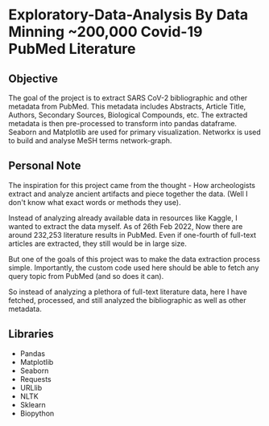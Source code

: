 # Exploratory-Data-Analysis By Data Minning ~200,000 Covid-19 PubMed Literature

## Objective
The goal of the project is to extract SARS CoV-2 bibliographic and other metadata from PubMed. This metadata includes Abstracts, Article Title, Authors, Secondary Sources, Biological Compounds, etc. The extracted metadata is then pre-processed to transform into pandas dataframe. Seaborn and Matplotlib are used for primary visualization. Networkx is used to build and analyse MeSH terms network-graph. 

## Personal Note
The inspiration for this project came from the thought - How archeologists extract and analyze ancient artifacts and piece together the data. (Well I don't know what exact words or methods they use).

Instead of analyzing already available data in resources like Kaggle, I wanted to extract the data myself. As of 26th Feb 2022, Now there are around  232,253 literature results in PubMed. Even if one-fourth of full-text articles are extracted, they still would be in large size. 

But one of the goals of this project was to make the data extraction process simple. Importantly, the custom code used here should be able to fetch any query topic from PubMed (and so does it can).

So instead of analyzing a plethora of full-text literature data, here I have fetched, processed, and still analyzed the bibliographic as well as other metadata.

## Libraries
- Pandas 
- Matplotlib 
- Seaborn 
- Requests 
- URLlib 
- NLTK 
- Sklearn 
- Biopython

